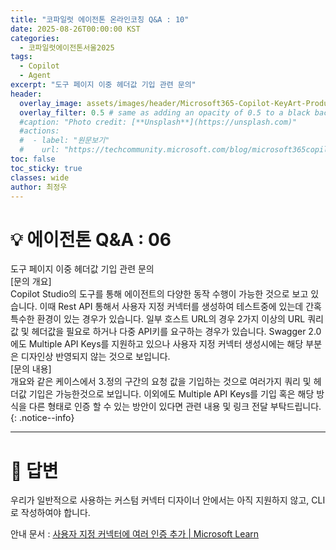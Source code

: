 ```yaml
---
title: "코파일럿 에이전톤 온라인코칭 Q&A : 10"
date: 2025-08-26T00:00:00 KST
categories:
  - 코파일럿에이전톤서울2025
tags:
  - Copilot
  - Agent
excerpt: "도구 페이지 이중 헤더값 기입 관련 문의"
header:
  overlay_image: assets/images/header/Microsoft365-Copilot-KeyArt-Productivity-6K-01.png
  overlay_filter: 0.5 # same as adding an opacity of 0.5 to a black background
  #caption: "Photo credit: [**Unsplash**](https://unsplash.com)"
  #actions:
  #  - label: "원문보기"
  #    url: "https://techcommunity.microsoft.com/blog/microsoft365copilotblog/what%E2%80%99s-new-in-microsoft-365-copilot--july-2025/4438253"
toc: false
toc_sticky: true
classes: wide
author: 최정우
---
```


# 💡 에이전톤 Q&A : 06

도구 페이지 이중 헤더값 기입 관련 문의  
[문의 개요]  
Copilot Studio의 도구를 통해 에이전트의 다양한 동작 수행이 가능한 것으로 보고 있습니다. 이때 Rest API 통해서 사용자 지정 커넥터를 생성하여 테스트중에 있는데 간혹 특수한 환경이 있는 경우가 있습니다. 일부 호스트 URL의 경우 2가지 이상의 URL 쿼리값 및 헤더값을 필요로 하거나 다중 API키를 요구하는 경우가 있습니다. Swagger 2.0에도 Multiple API Keys를 지원하고 있으나 사용자 지정 커넥터 생성시에는 해당 부분은 디자인상 반영되지 않는 것으로 보입니다.  
[문의 내용]  
개요와 같은 케이스에서 3.정의 구간의 요청 값을 기입하는 것으로 여러가지 쿼리 및 헤더값 기입은 가능한것으로 보입니다. 이외에도 Multiple API Keys를 기입 혹은 해당 방식을 다른 형태로 인증 할 수 있는 방안이 있다면 관련 내용 및 링크 전달 부탁드립니다.
{: .notice--info}

---

# 📝 답변

우리가 일반적으로 사용하는 커스텀 커넥터 디자이너 안에서는 아직 지원하지 않고, CLI로 작성하여야 합니다. 

안내 문서 : [사용자 지정 커넥터에 여러 인증 추가 | Microsoft Learn](https://learn.microsoft.com/en-us/connectors/custom-connectors/multi-auth)



